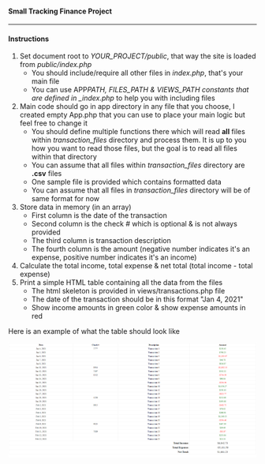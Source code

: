 #### Small Tracking Finance Project

---

#### Instructions

1. Set document root to _YOUR_PROJECT/public_, that way the site is loaded from _public/index.php_
   - You should include/require all other files in _index.php_, that's your main file
   - You can use APP*PATH, FILES_PATH & VIEWS_PATH constants that are defined in \_index.php* to help you with including files
2. Main code should go in app directory in any file that you choose, I created empty App.php that you can use to place your main logic but feel free to change it
   - You should define multiple functions there which will read **all** files within _transaction_files_ directory and process them. It is up to you how you want to read those files, but the goal is to read all files within that directory
   - You can assume that all files within _transaction_files_ directory are **.csv** files
   - One sample file is provided which contains formatted data
   - You can assume that all files in _transaction_files_ directory will be of same format for now
3. Store data in memory (in an array)
   - First column is the date of the transaction
   - Second column is the check # which is optional & is not always provided
   - The third column is transaction description
   - The fourth column is the amount (negative number indicates it's an expense, positive number indicates it's an income)
4. Calculate the total income, total expense & net total (total income - total expense)
5. Print a simple HTML table containing all the data from the files
   - The html skeleton is provided in views/transactions.php file
   - The date of the transaction should be in this format "Jan 4, 2021"
   - Show income amounts in green color & show expense amounts in red

Here is an example of what the table should look like

![Sample Output](result.png)
